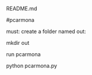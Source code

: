 README.md

#pcarmona

must: create a folder named out:

  mkdir out

run pcarmona

  python pcarmona.py
